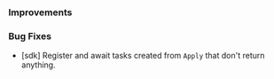### Improvements

### Bug Fixes
 
 - [sdk] Register and await tasks created from `Apply` that don't return anything.